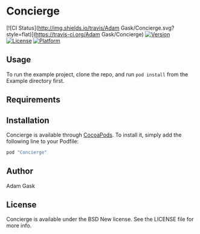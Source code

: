 # Concierge

[![CI Status](http://img.shields.io/travis/Adam Gask/Concierge.svg?style=flat)](https://travis-ci.org/Adam Gask/Concierge)
[![Version](https://img.shields.io/cocoapods/v/Concierge.svg?style=flat)](http://cocoapods.org/pods/Concierge)
[![License](https://img.shields.io/cocoapods/l/Concierge.svg?style=flat)](http://cocoapods.org/pods/Concierge)
[![Platform](https://img.shields.io/cocoapods/p/Concierge.svg?style=flat)](http://cocoapods.org/pods/Concierge)

## Usage

To run the example project, clone the repo, and run `pod install` from the Example directory first.

## Requirements

## Installation

Concierge is available through [CocoaPods](http://cocoapods.org). To install
it, simply add the following line to your Podfile:

```ruby
pod "Concierge"
```

## Author

Adam Gask

## License

Concierge is available under the BSD New license. See the LICENSE file for more info.
